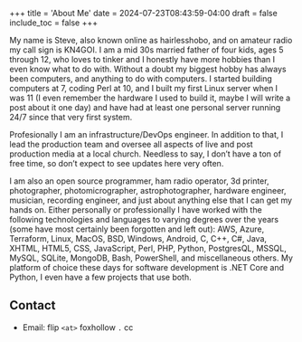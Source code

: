 +++
title = 'About Me'
date = 2024-07-23T08:43:59-04:00
draft = false
include_toc = false
+++

My name is Steve, also known online as hairlesshobo, and on amateur radio my call sign is KN4GOI. I am a mid 30s married father of four kids, ages 5 through 12, who loves to tinker and I honestly have more hobbies than I even know what to do with. Without a doubt my biggest hobby has always been computers, and anything to do with computers. I started building computers at 7, coding Perl at 10, and I built my first Linux server when I was 11 (I even remember the hardware I used to build it, maybe I will write a post about it one day) and have had at least one personal server running 24/7 since that very first system. 

Profesionally I am an infrastructure/DevOps engineer. In addition to that, I lead the production team and oversee all aspects of live and post production media at a local church. Needless to say, I don’t have a ton of free time, so don’t expect to see updates here very often.

I am also an open source programmer, ham radio operator, 3d printer, photographer, photomicrographer, astrophotographer, hardware engineer, musician, recording engineer, and just about anything else that I can get my hands on. Either personally or professionally I have worked with the following technologies and languages to varying degrees over the years (some have most certainly been forgotten and left out): AWS, Azure, Terraform, Linux, MacOS, BSD, Windows, Android, C, C++, C#, Java, XHTML, HTML5, CSS, JavaScript, Perl, PHP, Python, PostgresQL, MSSQL, MySQL, SQLite, MongoDB, Bash, PowerShell, and miscellaneous others. My platform of choice these days for software development is .NET Core and Python, I even have a few projects that use both. 

## Contact

- Email: flip `<at>` foxhollow `.` cc